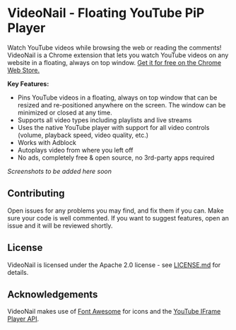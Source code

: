 # VideoNail - Floating YouTube PiP Player
Watch YouTube videos while browsing the web or reading the comments! VideoNail is a Chrome extension that lets you watch YouTube videos on any website in a floating, always on top window. [Get it for free on the Chrome Web Store.](https://chrome.google.com/webstore/detail/videonail/nbpbjchgemnjhcpomnbjkkcfloafbema)

**Key Features:**
* Pins YouTube videos in a floating, always on top window that can be resized and re-positioned anywhere on the screen. The window can be minimized or closed at any time.
* Supports all video types including playlists and live streams
* Uses the native YouTube player with support for all video controls (volume, playback speed, video quality, etc.)
* Works with Adblock
* Autoplays video from where you left off
* No ads, completely free & open source, no 3rd-party apps required

*Screenshots to be added here soon*

## Contributing
Open issues for any problems you may find, and fix them if you can. Make sure your code is well commented. If you want to suggest features, open an issue and it will be reviewed shortly.

## License
VideoNail is licensed under the Apache 2.0 license - see [LICENSE.md](LICENSE.md) for details.

## Acknowledgements
VideoNail makes use of [Font Awesome](https://fontawesome.com/) for icons and the [YouTube IFrame Player API](https://developers.google.com/youtube/iframe_api_reference).
